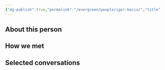 ```yaml
---
{"dg-publish":true,"permalink":"/evergreen/people/igor-kocis/","title":"CEO","tags":["people","geo_eco"]}
---
```


## About this person


## How we met


## Selected conversations
